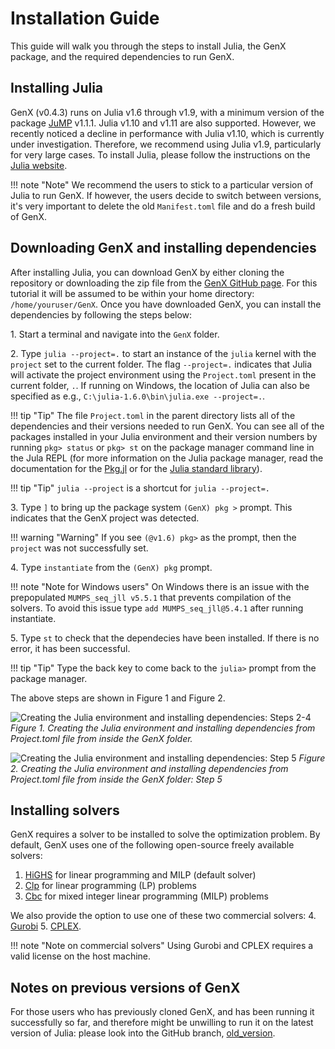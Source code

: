 # Installation Guide
This guide will walk you through the steps to install Julia, the GenX package, and the required dependencies to run GenX.

## Installing Julia
GenX (v0.4.3) runs on Julia v1.6 through v1.9, with a minimum version of the package [JuMP](https://jump.dev/JuMP.jl/stable/) v1.1.1. Julia v1.10 and v1.11 are also supported. However, we recently noticed a decline in performance with Julia v1.10, which is currently under investigation. Therefore, we recommend using Julia v1.9, particularly for very large cases. To install Julia, please follow the instructions on the [Julia website](https://julialang.org/downloads/).

!!! note "Note" 
    We recommend the users to stick to a particular version of Julia to run GenX. If however, the users decide to switch between versions, it's very important to delete the old `Manifest.toml` file and do a fresh build of GenX.

## Downloading GenX and installing dependencies
After installing Julia, you can download GenX by either cloning the repository or downloading the zip file from the [GenX GitHub page](https://github.com/GenXProject/GenX). For this tutorial it will be assumed to be within your home directory: `/home/youruser/GenX`.
Once you have downloaded GenX, you can install the dependencies by following the steps below:

1\. Start a terminal and navigate into the `GenX` folder.

2\. Type `julia --project=.` to start an instance of the `julia` kernel with the `project` set to the current folder. The flag `--project=.` indicates that Julia will activate the project environment using the `Project.toml` present in the current folder, `.`. If running on Windows, the location of Julia can also be specified as e.g., `C:\julia-1.6.0\bin\julia.exe --project=.`.

!!! tip "Tip"
    The file `Project.toml` in the parent directory lists all of the dependencies and their versions needed to run GenX. You can see all of the packages installed in your Julia environment and their version numbers by running `pkg> status` or `pkg> st` on the package manager command line in the Jula REPL (for more information on the Julia package manager, read the documentation for the [Pkg.jl](https://pkgdocs.julialang.org/v1/environments/) or for the [Julia standard library](https://docs.julialang.org/en/v1/stdlib/Pkg/)).

!!! tip "Tip" 
    `julia --project` is a shortcut for `julia --project=.`

3\. Type `]` to bring up the package system `(GenX) pkg >` prompt. This indicates that the GenX project was detected. 

!!! warning "Warning"
    If you see `(@v1.6) pkg>` as the prompt, then the `project` was not successfully set.

4\. Type `instantiate` from the `(GenX) pkg` prompt.
   
!!! note "Note for Windows users" 
    On Windows there is an issue with the prepopulated `MUMPS_seq_jll v5.5.1` that prevents compilation of the solvers. To avoid this issue type `add MUMPS_seq_jll@5.4.1` after running instantiate.

5\. Type `st` to check that the dependecies have been installed. If there is no error, it has been successful.

!!! tip "Tip" 
    Type the back key to come back to the `julia>` prompt from the package manager.

The above steps are shown in Figure 1 and Figure 2.

![Creating the Julia environment and installing dependencies: Steps 2-4](assets/GenX_setup_tutorial_part_1.png)
*Figure 1. Creating the Julia environment and installing dependencies from Project.toml file from inside the GenX folder.*

![Creating the Julia environment and installing dependencies: Step 5](assets/GenX_setup_tutorial_part_2.png)
*Figure 2. Creating the Julia environment and installing dependencies from Project.toml file from inside the GenX folder: Step 5*

## Installing solvers
GenX requires a solver to be installed to solve the optimization problem. By default, GenX uses one of the following open-source freely available solvers:

1. [HiGHS](https://github.com/jump-dev/HiGHS.jl) for linear programming and MILP (default solver)
2. [Clp](https://github.com/jump-dev/Clp.jl) for linear programming (LP) problems
3. [Cbc](https://github.com/jump-dev/Cbc.jl) for mixed integer linear programming (MILP) problems

We also provide the option to use one of these two commercial solvers: 
4. [Gurobi](https://www.gurobi.com)
5. [CPLEX](https://www.ibm.com/analytics/cplex-optimizer).

!!! note "Note on commercial solvers"
    Using Gurobi and CPLEX requires a valid license on the host machine.

## Notes on previous versions of GenX
For those users who has previously cloned GenX, and has been running it successfully so far, and therefore might be unwilling to run it on the latest version of Julia: please look into the GitHub branch, [old_version](https://github.com/GenXProject/GenX/tree/old_version).


